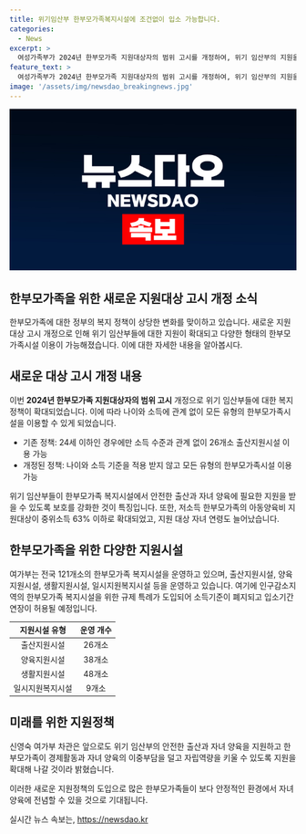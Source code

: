 ```yaml
---
title: 위기임산부 한부모가족복지시설에 조건없이 입소 가능합니다.
categories:
  - News
excerpt: >
  여성가족부가 2024년 한부모가족 지원대상자의 범위 고시를 개정하여, 위기 임산부의 지원을 강화하고 한부모가족 복지시설에 대한 지원을 확대한다. 이에 따라 나이와 소득에 관계없이 위기 임산부는 한부모가족 복지시설에 입소할 수 있으며, 한부모가족의 주거안정과 자립 지원도 늘린다. 이러한 변화는 보호출산제 시행에 맞춘 것으로, 중위소득 63% 이하의 저소득 한부모가족에게는 아동양육비 지원대상을 확대하고, 인구감소지역의 한부모가족 복지시설에 대한 규제 특례도 도입된다. 
feature_text: >
  여성가족부가 2024년 한부모가족 지원대상자의 범위 고시를 개정하여, 위기 임산부의 지원을 강화하고 한부모가족 복지시설에 대한 지원을 확대한다. 이에 따라 나이와 소득에 관계없이 위기 임산부는 한부모가족 복지시설에 입소할 수 있으며, 한부모가족의 주거안정과 자립 지원도 늘린다. 이러한 변화는 보호출산제 시행에 맞춘 것으로, 중위소득 63% 이하의 저소득 한부모가족에게는 아동양육비 지원대상을 확대하고, 인구감소지역의 한부모가족 복지시설에 대한 규제 특례도 도입된다. 
image: '/assets/img/newsdao_breakingnews.jpg'
---
```


<p><img src="/assets/img/newsdao_breakingnews.jpg" alt="implanttips 속보" /></p>

<h2 data-ke-size="size24">한부모가족을 위한 새로운 지원대상 고시 개정 소식</h2>

<p data-ke-size="size16">한부모가족에 대한 정부의 복지 정책이 상당한 변화를 맞이하고 있습니다. 새로운 지원대상 고시 개정으로 인해 위기 임산부들에 대한 지원이 확대되고 다양한 형태의 한부모가족시설 이용이 가능해졌습니다. 이에 대한 자세한 내용을 알아봅시다.</p>

<h2 data-ke-size="size22">새로운 대상 고시 개정 내용</h2>

<p data-ke-size="size16">이번 <b>2024년 한부모가족 지원대상자의 범위 고시</b> 개정으로 위기 임산부들에 대한 복지 정책이 확대되었습니다. 이에 따라 나이와 소득에 관계 없이 모든 유형의 한부모가족시설을 이용할 수 있게 되었습니다.</p>

<ul>
<li>기존 정책: 24세 이하인 경우에만 소득 수준과 관계 없이 26개소 출산지원시설 이용 가능</li>
<li>개정된 정책: 나이와 소득 기준을 적용 받지 않고 모든 유형의 한부모가족시설 이용 가능</li>
</ul>

<p data-ke-size="size16">위기 임산부들이 한부모가족 복지시설에서 안전한 출산과 자녀 양육에 필요한 지원을 받을 수 있도록 보호를 강화한 것이 특징입니다. 또한, 저소득 한부모가족의 아동양육비 지원대상이 중위소득 63% 이하로 확대되었고, 지원 대상 자녀 연령도 늘어났습니다.</p>

<h2 data-ke-size="size22">한부모가족을 위한 다양한 지원시설</h2>

<p data-ke-size="size16">여가부는 전국 121개소의 한부모가족 복지시설을 운영하고 있으며, 출산지원시설, 양육지원시설, 생활지원시설, 일시지원복지시설 등을 운영하고 있습니다. 여기에 인구감소지역의 한부모가족 복지시설을 위한 규제 특례가 도입되어 소득기준이 폐지되고 입소기간 연장이 허용될 예정입니다.</p>

<table>
<thead>
<tr>
<th style="text-align: center;">지원시설 유형</th>
<th style="text-align: center;">운영 개수</th>
</tr>
</thead>
<tbody>
<tr>
<td style="text-align: center;">출산지원시설</td>
<td style="text-align: center;">26개소</td>
</tr>
<tr>
<td style="text-align: center;">양육지원시설</td>
<td style="text-align: center;">38개소</td>
</tr>
<tr>
<td style="text-align: center;">생활지원시설</td>
<td style="text-align: center;">48개소</td>
</tr>
<tr>
<td style="text-align: center;">일시지원복지시설</td>
<td style="text-align: center;">9개소</td>
</tr>
</tbody>
</table>

<h2 data-ke-size="size22">미래를 위한 지원정책</h2>

<p data-ke-size="size16">신영숙 여가부 차관은 앞으로도 위기 임산부의 안전한 출산과 자녀 양육을 지원하고 한부모가족이 경제활동과 자녀 양육의 이중부담을 덜고 자립역량을 키울 수 있도록 지원을 확대해 나갈 것이라 밝혔습니다.</p>

<p data-ke-size="size16">이러한 새로운 지원정책의 도입으로 많은 한부모가족들이 보다 안정적인 환경에서 자녀 양육에 전념할 수 있을 것으로 기대됩니다.</p>
실시간 뉴스 속보는, <a href="https://newsdao.kr" rel="dofollow">https://newsdao.kr</a>


